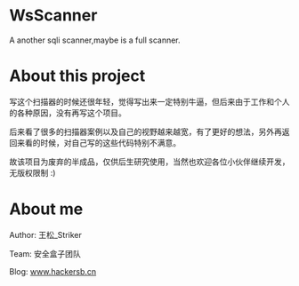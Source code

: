 # WsScanner

A another sqli scanner,maybe is a full scanner.

# About this project

写这个扫描器的时候还很年轻，觉得写出来一定特别牛逼，但后来由于工作和个人的各种原因，没有再写这个项目。

后来看了很多的扫描器案例以及自己的视野越来越宽，有了更好的想法，另外再返回来看的时候，对自己写的这些代码特别不满意。

故该项目为废弃的半成品，仅供后生研究使用，当然也欢迎各位小伙伴继续开发，无版权限制 :)

# About me

Author: 王松_Striker

Team: 安全盒子团队

Blog: www.hackersb.cn
